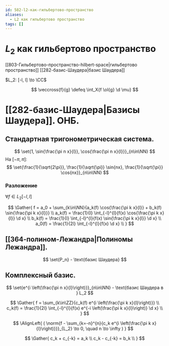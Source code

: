 ```yaml
---
id: 582-l2-как-гильбертово-пространство
aliases:
  - L2 как гильбертово пространство
tags: []
---
```

# $L_2$ как гильбертово пространство
[[803-Гильбертово-пространство-hilbert-space|гильбертово пространство]]
[[282-базис-Шаудера|базис Шаудера]]

$L_2: [-l, l] \to \CC$

$$
\veccross{f}{g} \defeq \int_X{f \ol{g} \d \mu}
$$

# [[282-базис-Шаудера|Базисы Шаудера]]. ОНБ.
## Стандартная тригонометрическая система.

$$
\set{1, \sin{\frac{\pi n x}{l}}, \cos{\frac{\pi n x}{l}}}_{n\in\NN}
$$
На $[-\pi, \pi]$:
$$
\set{\frac{1}{\sqrt{2\pi}}, \frac{1}{\sqrt{\pi}} \sin{nx}, \frac{1}{\sqrt{\pi}} \cos{nx}}_{n\in\NN}
$$

### Разложение

$\forall f \in L_2[-l, l]$

$$
\Gather{
f = a_0 + \sum_{k\in\NN}{a_k(f) \cos{\frac{\pi k x}{l}} + b_k(f) \sin{\frac{\pi k x}{l}}} \\
a_k(f) = \frac{1}{l} \int_{-l}^{l}{f(x) \cos{\frac{\pi k x}{l}} \d x} \\
b_k(f) = \frac{1}{l} \int_{-l}^{l}{f(x) \sin{\frac{\pi k x}{l}} \d x} \\
a_0(f) = \frac{1}{2l} \int_{-l}^{l}{f(x) \d x} \\
}
$$

## [[364-полином-Лежандра|Полиномы Лежандра]].
$$
\set{P_n} - \text{базис Шаудера}
$$

## Комплексный базис.

$$
\set{e^{i \left(\frac{\pi n x}{l}\right)}}_{n\in\NN} - 
\text{базис Шаудера в } L_2
$$

$$
\Gather{
f = \sum_{k\in\ZZ}{c_k(f) e^{i \left(\frac{\pi k x}{l}\right)}} \\
c_k(f) = \frac{1}{2l} \int_{-l}^{l}{f(x) e^{-i \left(\frac{\pi k x}{l}\right)} \d x} \\
}
$$

$$
\AlignLeft{
(
\norm{f - \sum_{k=-n}^{n}{c_k e^{i \left(\frac{\pi k x}{l}\right)}}}_{L_2} \to 0, \quad
n \to \infty
)
}
$$

$$
\Gather{
c_k + c_{-k} = a_k \\
c_k - c_{-k} = b_k \\
}
$$
